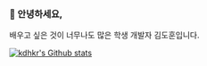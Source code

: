 ### 👋 안녕하세요,
배우고 싶은 것이 너무나도 많은 학생 개발자 김도훈입니다.


[![kdhkr's Github stats](https://github-readme-stats.vercel.app/api?username=kdhkr)](https://kdh.io)

<!--
**hatty163/hatty163** is a ✨ _special_ ✨ repository because its `README.md` (this file) appears on your GitHub profile.

Here are some ideas to get you started:

- 🔭 I’m currently working on ...
- 🌱 I’m currently learning ...
- 👯 I’m looking to collaborate on ...
- 🤔 I’m looking for help with ...
- 💬 Ask me about ...
- 📫 How to reach me: ...
- 😄 Pronouns: ...
- ⚡ Fun fact: ...
-->
